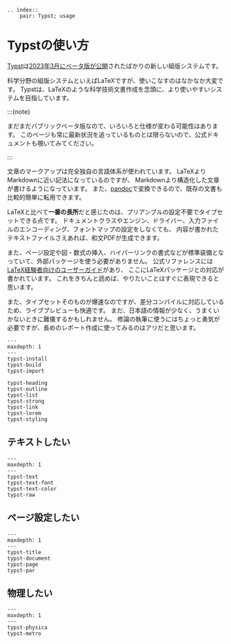 ```{eval-rst}
.. index::
    pair: Typst; usage
```

# Typstの使い方

[Typst](https://typst.app/)は[2023年3月にベータ版が公開](https://typst.app/blog/2023/beta-oss-launch)されたばかりの新しい組版システムです。

科学分野の組版システムといえばLaTeXですが、使いこなすのはなかなか大変です。
Typstは、LaTeXのような科学技術文書作成を念頭に、より使いやすいシステムを目指しています。

:::{note}

まだまだパブリックベータ版なので、いろいろと仕様が変わる可能性はあります。
このページも常に最新状況を追っているものとは限らないので、公式ドキュメントも覗いてみてください。

:::

文章のマークアップは完全独自の言語体系が使われています。
LaTeXよりMarkdownに近い記法になっているのですが、
Markdownより構造化した文章が書けるようになっています。
また、[pandoc](../command/command-pandoc.md)で変換できるので、既存の文書も比較的簡単に転用できます。

LaTeXと比べて**一番の長所**だと感じたのは、プリアンブルの設定不要でタイプセットできる点です。
ドキュメントクラスやエンジン、ドライバー、入力ファイルのエンコーディング、フォントマップの設定をしなくても、
内容が書かれたテキストファイルさえあれば、和文PDFが生成できます。

また、ページ設定や図・数式の挿入、ハイパーリンクの書式などが標準装備となっていて、外部パッケージを使う必要がありません。
公式リファレンスには[LaTeX経験者向けのユーザーガイド](https://typst.app/docs/guides/guide-for-latex-users/)があり、
ここにLaTeXパッケージとの対応が書かれています。
これをきちんと読めば、やりたいことはすぐに表現できると思います。

また、タイプセットそのものが爆速なのですが、差分コンパイルに対応しているため、ライブプレビューも快適です。
まだ、日本語の情報が少なく、うまくいかないときに難儀するかもしれません。
修論の執筆に使うにはちょっと勇気が必要ですが、長めのレポート作成に使ってみるのはアリだと思います。

```{toctree}
---
maxdepth: 1
---
typst-install
typst-build
typst-import

typst-heading
typst-outline
typst-list
typst-strong
typst-link
typst-lorem
typst-styling
```

## テキストしたい

```{toctree}
---
maxdepth: 1
---
typst-text
typst-text-font
typst-text-color
typst-raw
```

## ページ設定したい

```{toctree}
---
maxdepth: 1
---
typst-title
typst-document
typst-page
typst-par
```

## 物理したい

```{toctree}
---
maxdepth: 1
---
typst-physica
typst-metro
```

